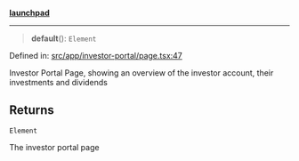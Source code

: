 [**launchpad**](index.md)

***

> **default**(): `Element`

Defined in: [src/app/investor-portal/page.tsx:47](https://github.com/victorbratov/launchpad/blob/d14315d3bd6634bc1c0e4507f8ad0551e9221cbc/src/app/investor-portal/page.tsx#L47)

Investor Portal Page, showing an overview of the investor account, their investments and dividends

## Returns

`Element`

The investor portal page
